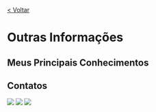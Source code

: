 [< Voltar](https://github.com/Leo0256/portfolio_tg_apis#sum%C3%A1rio "De volta ao sumário")

# Outras Informações
## Meus Principais Conhecimentos
## Contatos
[![](https://img.shields.io/badge/Github-white?style=flat&logo=github&logoColor=white&labelColor=black)](https://github.com/Leo0256 "Meu Perfil no Github") [![](https://img.shields.io/badge/LinkedIn-white?style=flat&logo=linkedin&logoColor=white&labelColor=0A66C2)](https://www.linkedin.com/in/leonardo-gustavo-ribeiro-ba23831b6/ "Meu Perfil no LinkedIn") [![](https://img.shields.io/badge/Gmail-white?style=flat&logo=gmail&logoColor=white&labelColor=EA4335)](leo.ribeiro0256@gmail.com "Meu e-mail de contato")